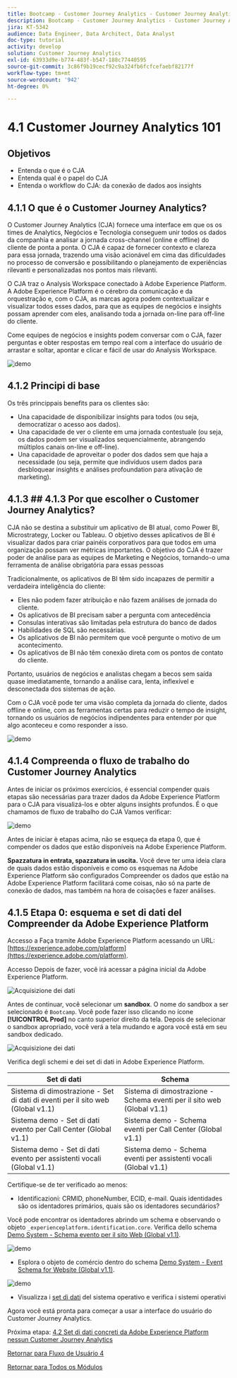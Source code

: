 ```yaml
---
title: Bootcamp - Customer Journey Analytics - Customer Journey Analytics 101 - Brasile
description: Bootcamp - Customer Journey Analytics - Customer Journey Analytics 101 - Brasile
jira: KT-5342
audience: Data Engineer, Data Architect, Data Analyst
doc-type: tutorial
activity: develop
solution: Customer Journey Analytics
exl-id: 63933d9e-b774-483f-b547-188c77440595
source-git-commit: 3c86f9b19cecf92c9a324fb6fcfcefaebf82177f
workflow-type: tm+mt
source-wordcount: '942'
ht-degree: 0%

---
```


# 4.1 Customer Journey Analytics 101

## Objetivos

- Entenda o que é o CJA
- Entenda qual é o papel do CJA
- Entenda o workflow do CJA: da conexão de dados aos insights

## 4.1.1 O que é o Customer Journey Analytics?

O Customer Journey Analytics (CJA) fornece uma interface em que os os times de Analytics, Negócios e Tecnologia conseguem unir todos os dados da companhia e analisar a jornada cross-channel (online e offline) do cliente de ponta a ponta. O CJA é capaz de fornecer contexto e clareza para essa jornada, trazendo uma visão acionável em cima das dificuldades no processo de conversão e possibilitando o planejamento de experiências rilevanti e personalizadas nos pontos mais rilevanti.

O CJA traz o Analysis Workspace conectado à Adobe Experience Platform. A Adobe Experience Platform é o cérebro da comunicação e da orquestração e, com o CJA, as marcas agora podem contextualizar e visualizar todos esses dados, para que as equipes de negócios e insights possam aprender com eles, analisando toda a jornada on-line para off-line do cliente.

Come equipes de negócios e insights podem conversar com o CJA, fazer perguntas e obter respostas em tempo real com a interface do usuário de arrastar e soltar, apontar e clicar e fácil de usar do Analysis Workspace.

![demo](./images/cja-adv-analysis1.png)

## 4.1.2 Principi di base

Os três princippais benefits para os clientes são:

- Una capacidade de disponibilizar insights para todos (ou seja, democratizar o acesso aos dados).
- Una capacidade de ver o cliente em uma jornada contestuale (ou seja, os dados podem ser visualizados sequencialmente, abrangendo múltiplos canais on-line e off-line).
- Una capacidade de aproveitar o poder dos dados sem que haja a necessidade (ou seja, permite que indivíduos usem dados para desbloquear insights e análises profoundation para ativação de marketing).

## 4.1.3 ## 4.1.3 Por que escolher o Customer Journey Analytics?

CJA não se destina a substituir um aplicativo de BI atual, como Power BI, Microstrategy, Locker ou Tableau. O objetivo desses aplicativos de BI é visualizar dados para criar painéis corporativos para que todos em uma organização possam ver métricas importantes. O objetivo do CJA é trazer poder de análise para as equipes de Marketing e Negócios, tornando-o uma ferramenta de análise obrigatória para essas pessoas



Tradicionalmente, os aplicativos de BI têm sido incapazes de permitir a verdadeira inteligência do cliente:

- Eles não podem fazer atribuição e não fazem análises de jornada do cliente.
- Os aplicativos de BI precisam saber a pergunta com antecedência
- Consulas interativas são limitadas pela estrutura do banco de dados
- Habilidades de SQL são necessárias.
- Os aplicativos de BI não permitem que você pergunte o motivo de um acontecimento.
- Os aplicativos de BI não têm conexão direta com os pontos de contato do cliente.

Portanto, usuários de negócios e analistas chegam a becos sem saída quase imediatamente, tornando a análise cara, lenta, inflexível e desconectada dos sistemas de ação.

Com o CJA você pode ter uma visão completa da jornada do cliente, dados offline e online, com as ferramentas certas para reduzir o tempo de insight, tornando os usuários de negócios indipendentes para entender por que algo aconteceu e como responder a isso.

![demo](./images/cja-use-case.png)

## 4.1.4 Compreenda o fluxo de trabalho do Customer Journey Analytics

Antes de iniciar os próximos exercícios, é essencial compender quais etapas são necessárias para trazer dados da Adobe Experience Platform para o CJA para visualizá-los e obter alguns insights profundos. É o que chamamos de fluxo de trabalho do CJA Vamos verificar:

![demo](./images/cja-work-flow.jpg)

Antes de iniciar è etapas acima, não se esqueça da etapa 0, que é compender os dados que estão disponíveis na Adobe Experience Platform.

**Spazzatura in entrata, spazzatura in uscita.** Você deve ter uma ideia clara de quais dados estão disponíveis e como os esquemas na Adobe Experience Platform são configurados Compreender os dados que estão na Adobe Experience Platform facilitará come coisas, não só na parte de conexão de dados, mas também na hora de coisações e fazer análises.

## 4.1.5 Etapa 0: esquema e set di dati del Compreender da Adobe Experience Platform

Accesso a Faça tramite Adobe Experience Platform acessando un URL: [https://experience.adobe.com/platform](https://experience.adobe.com/platform).

Accesso Depois de fazer, você irá acessar a página inicial da Adobe Experience Platform.

![Acquisizione dei dati](../uc1/images/home.png)

Antes de continuar, você selecionar um **sandbox**. O nome do sandbox a ser selecionado é ``Bootcamp``. Você pode fazer isso clicando no ícone **[!UICONTROL Prod]** no canto superior direito da tela. Depois de selecionar o sandbox apropriado, você verá a tela mudando e agora você está em seu sandbox dedicado.

![Acquisizione dei dati](../uc1/images/sb1.png)

Verifica degli schemi e dei set di dati in Adobe Experience Platform.

| Set di dati | Schema |
| ----------------- |-------------| 
| Sistema di dimostrazione - Set di dati di eventi per il sito web (Global v1.1) | Sistema di dimostrazione - Schema eventi per il sito web (Global v1.1) |
| Sistema demo - Set di dati evento per Call Center (Global v1.1) | Sistema demo - Schema eventi per Call Center (Global v1.1) |
| Sistema demo - Set di dati evento per assistenti vocali (Global v1.1) | Sistema demo - Schema eventi per assistenti vocali (Global v1.1) |

Certifique-se de ter verificado ao menos:

- Identificazioni: CRMID, phoneNumber, ECID, e-mail. Quais identidades são os identadores primários, quais são os identadores secundários?

Você pode encontrar os identadores abrindo um schema e observando o objeto `_experienceplatform.identification.core`. Verifica dello schema [Demo System - Schema evento per il sito Web (Global v1.1)](https://experience.adobe.com/platform/schema).

![demo](./images/identity.png)

- Esplora o objeto de comércio dentro do schema [Demo System - Event Schema for Website (Global v1.1)](https://experience.adobe.com/platform/schema).

![demo](./images/commerce.png)

- Visualizza i [set di dati](https://experience.adobe.com/platform/dataset/browse?limit=50&amp;page=1&amp;sortDescending=1&amp;sortField=created) del sistema operativo e verifica i sistemi operativi

Agora você está pronta para começar a usar a interface do usuário do Customer Journey Analytics.

Próxima etapa: [4.2 Set di dati concreti da Adobe Experience Platform nessun Customer Journey Analytics](./ex2.md)

[Retornar para Fluxo de Usuário 4](./uc4.md)

[Retornar para Todos os Módulos](../../overview.md)
